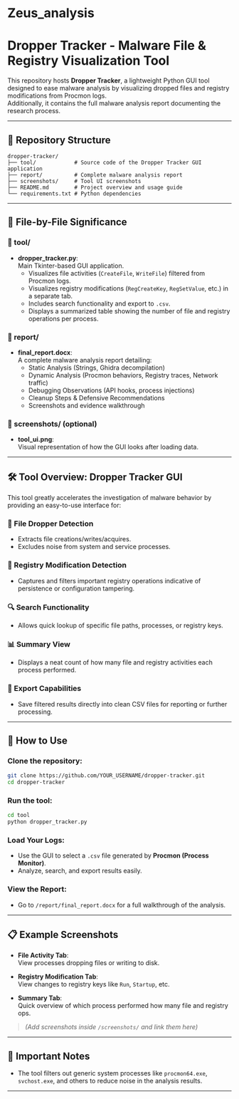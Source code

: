 # Zeus_analysis

# Dropper Tracker - Malware File & Registry Visualization Tool

This repository hosts **Dropper Tracker**, a lightweight Python GUI tool designed to ease malware analysis by visualizing dropped files and registry modifications from Procmon logs.  
Additionally, it contains the full malware analysis report documenting the research process.

---

## 📁 Repository Structure

```
dropper-tracker/
├── tool/            # Source code of the Dropper Tracker GUI application
├── report/          # Complete malware analysis report
├── screenshots/     # Tool UI screenshots
├── README.md        # Project overview and usage guide
└── requirements.txt # Python dependencies 
```

---

## 📂 File-by-File Significance

### 🧰 tool/
- **dropper_tracker.py**:  
  Main Tkinter-based GUI application.
  - Visualizes file activities (`CreateFile`, `WriteFile`) filtered from Procmon logs.
  - Visualizes registry modifications (`RegCreateKey`, `RegSetValue`, etc.) in a separate tab.
  - Includes search functionality and export to `.csv`.
  - Displays a summarized table showing the number of file and registry operations per process.

### 📄 report/
- **final_report.docx**:  
  A complete malware analysis report detailing:
  - Static Analysis (Strings, Ghidra decompilation)
  - Dynamic Analysis (Procmon behaviors, Registry traces, Network traffic)
  - Debugging Observations (API hooks, process injections)
  - Cleanup Steps & Defensive Recommendations
  - Screenshots and evidence walkthrough

### 📸 screenshots/ (optional)
- **tool_ui.png**:  
  Visual representation of how the GUI looks after loading data.

---

## 🛠️ Tool Overview: Dropper Tracker GUI

This tool greatly accelerates the investigation of malware behavior by providing an easy-to-use interface for:

### 📂 File Dropper Detection
- Extracts file creations/writes/acquires.
- Excludes noise from system and service processes.

### 📝 Registry Modification Detection
- Captures and filters important registry operations indicative of persistence or configuration tampering.

### 🔍 Search Functionality
- Allows quick lookup of specific file paths, processes, or registry keys.

### 📊 Summary View
- Displays a neat count of how many file and registry activities each process performed.

### 💾 Export Capabilities
- Save filtered results directly into clean CSV files for reporting or further processing.

---

## 🚀 How to Use

### Clone the repository:
```bash
git clone https://github.com/YOUR_USERNAME/dropper-tracker.git
cd dropper-tracker
```

### Run the tool:
```bash
cd tool
python dropper_tracker.py
```

### Load Your Logs:
- Use the GUI to select a `.csv` file generated by **Procmon (Process Monitor)**.
- Analyze, search, and export results easily.

### View the Report:
- Go to `/report/final_report.docx` for a full walkthrough of the analysis.

---

## 📋 Example Screenshots

- **File Activity Tab**:  
  View processes dropping files or writing to disk.

- **Registry Modification Tab**:  
  View changes to registry keys like `Run`, `Startup`, etc.

- **Summary Tab**:  
  Quick overview of which process performed how many file and registry ops.

> *(Add screenshots inside `/screenshots/` and link them here)*

---

## 📌 Important Notes
- The tool filters out generic system processes like `procmon64.exe`, `svchost.exe`, and others to reduce noise in the analysis results.

---
